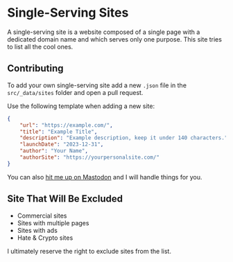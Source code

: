 # Single-Serving Sites

A single-serving site is a website composed of a single page with a dedicated domain name and which serves only one purpose. This site tries to list all the cool ones.

## Contributing

To add your own single-serving site add a new `.json` file in the `src/_data/sites` folder and open a pull request.

Use the following template when adding a new site:  
```json
{
	"url": "https://example.com/",
	"title": "Example Title",
	"description": "Example description, keep it under 140 characters.",
	"launchDate": "2023-12-31",
	"author": "Your Name",
	"authorSite": "https://yourpersonalsite.com/"
}
```

You can also [hit me up on Mastodon](https://mastodon.social/@huphtur) and I will handle things for you.

## Site That Will Be Excluded
- Commercial sites
- Sites with multiple pages
- Sites with ads
- Hate & Crypto sites

I ultimately reserve the right to exclude sites from the list.